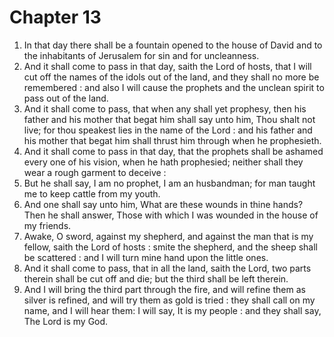 # Chapter 13

1. In that day there shall be a fountain opened to the house of David and to the inhabitants of Jerusalem for sin and for uncleanness.
2. And it shall come to pass in that day, saith the Lord of hosts, that I will cut off the names of the idols out of the land, and they shall no more be remembered : and also I will cause the prophets and the unclean spirit to pass out of the land.
3. And it shall come to pass, that when any shall yet prophesy, then his father and his mother that begat him shall say unto him, Thou shalt not live; for thou speakest lies in the name of the Lord : and his father and his mother that begat him shall thrust him through when he prophesieth.
4. And it shall come to pass in that day, that the prophets shall be ashamed every one of his vision, when he hath prophesied; neither shall they wear a rough garment to deceive :
5. But he shall say, I am no prophet, I am an husbandman; for man taught me to keep cattle from my youth.
6. And one shall say unto him, What are these wounds in thine hands? Then he shall answer, Those with which I was wounded in the house of my friends.
7. Awake, O sword, against my shepherd, and against the man that is my fellow, saith the Lord of hosts : smite the shepherd, and the sheep shall be scattered : and I will turn mine hand upon the little ones.
8. And it shall come to pass, that in all the land, saith the Lord, two parts therein shall be cut off and die; but the third shall be left therein.
9. And I will bring the third part through the fire, and will refine them as silver is refined, and will try them as gold is tried : they shall call on my name, and I will hear them: I will say, It is my people : and they shall say, The Lord is my God.


